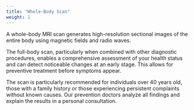 ```yaml
---
title: "Whole-Body Scan"
weight: 1
---
```


A whole-body MRI scan generates high-resolution sectional images of the entire body using magnetic fields and radio waves.

The full-body scan, particularly when combined with other diagnostic procedures, enables a comprehensive assessment of your health status and can detect noticeable changes at an early stage. This allows for preventive treatment before symptoms appear.

The scan is particularly recommended for individuals over 40 years old, those with a family history or those experiencing persistent complaints without known causes. Our prevention doctors analyze all findings and explain the results in a personal consultation.